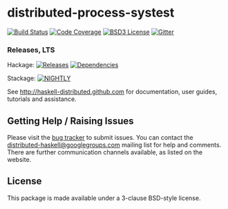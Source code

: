 # distributed-process-systest
[![Build Status](https://secure.travis-ci.org/haskell-distributed/distributed-process-systest.png)](http://travis-ci.org/haskell-distributed/distributed-process-systest)
[![Code Coverage](https://coveralls.io/repos/github/haskell-distributed/distributed-process-systest/badge.svg?branch=master)](https://coveralls.io/github/haskell-distributed/distributed-process-systest?branch=master)
[![BSD3 License](http://img.shields.io/badge/license-BSD3-brightgreen.svg)](https://tldrlegal.com/license/bsd-3-clause-license-%28revised%29)
[![Gitter](https://img.shields.io/gitter/room/nwjs/nw.js.svg)](https://gitter.im/haskell-distributed)

### Releases, LTS
Hackage: [![Releases](https://img.shields.io/hackage/v/distributed-process-systest.svg)](https://hackage.haskell.org/package/distributed-process-systest) [![Dependencies](https://img.shields.io/hackage-deps/v/distributed-process-systest.svg)](http://packdeps.haskellers.com/feed?needle=distributed-process-systest)

Stackage: [![NIGHTLY](https://www.stackage.org/package/distributed-process-systest/badge/nightly)](http://stackage.org/nightly/package/distributed-process-systest)

See http://haskell-distributed.github.com for documentation, user guides,
tutorials and assistance.

## Getting Help / Raising Issues

Please visit the [bug tracker](https://github.com/haskell-distributed/distributed-process-systest/issues) to submit issues. You can contact the distributed-haskell@googlegroups.com mailing list for help and comments. There are further communication channels available, as listed on the website.

## License

This package is made available under a 3-clause BSD-style license.

